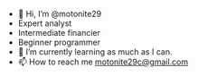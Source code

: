 - 👋 Hi, I’m @motonite29
- Expert analyst
- Intermediate financier
- Beginner programmer
- 🌱 I’m currently learning as much as I can.
- 📫 How to reach me motonite29c@gmail.com

<!---
motonite29/motonite29 is a ✨ special ✨ repository because its `README.md` (this file) appears on your GitHub profile.
You can click the Preview link to take a look at your changes.
--->
